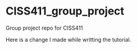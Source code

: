 # CISS411_group_project
Group project repo for CISS411

Here is a change I made while writting the tutorial.